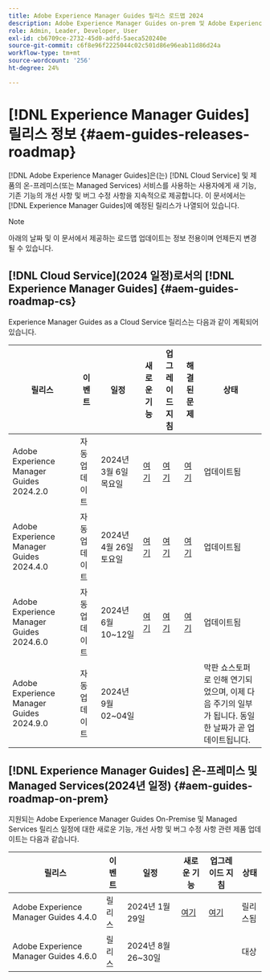 ```yaml
---
title: Adobe Experience Manager Guides 릴리스 로드맵 2024
description: Adobe Experience Manager Guides on-prem 및 Adobe Experience Manager Guides as a Cloud Service 라이브 및 향후 릴리스에 대한 정보를 얻으십시오
role: Admin, Leader, Developer, User
exl-id: cb6709ce-2732-45d0-adfd-5aeca520240e
source-git-commit: c6f8e96f2225044c02c501d86e96eab11d86d24a
workflow-type: tm+mt
source-wordcount: '256'
ht-degree: 24%

---
```


# [!DNL Experience Manager Guides] 릴리스 정보 {#aem-guides-releases-roadmap}

[!DNL Adobe Experience Manager Guides]은(는) [!DNL Cloud Service] 및 제품의 온-프레미스(또는 Managed Services) 서비스를 사용하는 사용자에게 새 기능, 기존 기능의 개선 사항 및 버그 수정 사항을 지속적으로 제공합니다. 이 문서에서는 [!DNL Experience Manager Guides]에 예정된 릴리스가 나열되어 있습니다.

>[!NOTE]
>
>아래의 날짜 및 이 문서에서 제공하는 로드맵 업데이트는 정보 전용이며 언제든지 변경될 수 있습니다.

## [!DNL Cloud Service](2024 일정)로서의 [!DNL Experience Manager Guides] {#aem-guides-roadmap-cs}

Experience Manager Guides as a Cloud Service 릴리스는 다음과 같이 계획되어 있습니다.

| 릴리스 | 이벤트 | 일정 | 새로운 기능 | 업그레이드 지침 | 해결된 문제 | 상태 |
|---|---|---|---|---|---|---|
| Adobe Experience Manager Guides 2024.2.0 | 자동 업데이트 | 2024년 3월 6일 목요일 | [여기](whats-new-2024-2-0.md) | [여기](upgrade-instructions-2024-2-0.md) | [여기](fixed-issues-2024-2-0.md) | 업데이트됨 |
| Adobe Experience Manager Guides 2024.4.0 | 자동 업데이트 | 2024년 4월 26일 토요일 | [여기](whats-new-2024-04-0.md) | [여기](upgrade-instructions-2024-04-0.md) | [여기](fixed-issues-2024-04-0.md) | 업데이트됨 |
| Adobe Experience Manager Guides 2024.6.0 | 자동 업데이트 | 2024년 6월 10~12일 | [여기](whats-new-2024-06-0.md) | [여기](upgrade-instructions-2024-06-0.md) | [여기](fixed-issues-2024-06-0.md) | 업데이트됨 |
| Adobe Experience Manager Guides 2024.9.0 | 자동 업데이트 | 2024년 9월 02~04일 |  |  |  | 막판 쇼스토퍼로 인해 연기되었으며, 이제 다음 주기의 일부가 됩니다. 동일한 날짜가 곧 업데이트됩니다. |

## [!DNL Experience Manager Guides] 온-프레미스 및 Managed Services(2024년 일정) {#aem-guides-roadmap-on-prem}

지원되는 Adobe Experience Manager Guides On-Premise 및 Managed Services 릴리스 일정에 대한 새로운 기능, 개선 사항 및 버그 수정 사항 관련 제품 업데이트는 다음과 같습니다.

| 릴리스 | 이벤트 | 일정 | 새로운 기능 | 업그레이드 지침 | 상태 |
|---|---|---|---|---|---|
| Adobe Experience Manager Guides 4.4.0 | 릴리스 | 2024년 1월 29일 | [여기](whats-new-4-4.md) | [여기](upgrade-instructions-4-4.md) | 릴리스됨 |
| Adobe Experience Manager Guides 4.6.0 | 릴리스 | 2024년 8월 26~30일 |  |  | 대상 |
